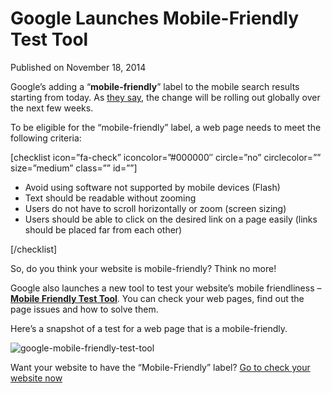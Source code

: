 # Google Launches Mobile-Friendly Test Tool

Published on November 18, 2014

Google’s adding a “**mobile-friendly**” label to the mobile search results starting from today. As [they say](http://googlewebmastercentral.blogspot.com.es/2014/11/helping-users-find-mobile-friendly-pages.html), the change will be rolling out globally over the next few weeks.

To be eligible for the “mobile-friendly” label, a web page needs to meet the following criteria:

\[checklist icon=”fa-check” iconcolor=”#000000″ circle=”no” circlecolor=”” size=”medium” class=”” id=””\]

- Avoid using software not supported by mobile devices (Flash)
- Text should be readable without zooming
- Users do not have to scroll horizontally or zoom (screen sizing)
- Users should be able to click on the desired link on a page easily (links should be placed far from each other)

\[/checklist\]

So, do you think your website is mobile-friendly? Think no more!

Google also launches a new tool to test your website’s mobile friendliness – [**Mobile Friendly Test Tool**](https://www.google.com/webmasters/tools/mobile-friendly/). You can check your web pages, find out the page issues and how to solve them.

Here’s a snapshot of a test for a web page that is a mobile-friendly.

![google-mobile-friendly-test-tool](https://www.seocentury.com/blog/wp-content/uploads/2014/11/google-mobile-friendly-test-tool.png)

Want your website to have the “Mobile-Friendly” label? [Go to check your website now](https://www.google.com/webmasters/tools/mobile-friendly/)
	